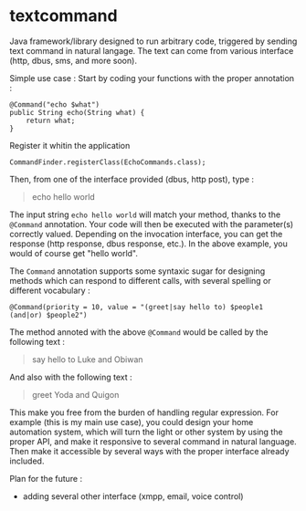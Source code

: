 
# textcommand
Java framework/library designed to run arbitrary code, triggered by sending text command in natural langage. The text can come from various interface (http, dbus, sms, and more soon).

Simple use case :
Start by coding your functions with the proper annotation :

~~~~
@Command("echo $what")
public String echo(String what) {
    return what;
}
~~~~
Register it whitin the application

~~~~
CommandFinder.registerClass(EchoCommands.class);
~~~~

Then, from one of the interface provided (dbus, http post),  type :

> echo hello world

The input string `echo hello world` will match your method, thanks to the `@Command` annotation.
Your code will then be executed with the parameter(s) correctly valued. Depending on the invocation interface, you can get the response (http response, dbus response, etc.). In the above example, you would of course get "hello world".

The `Command` annotation supports some syntaxic sugar for designing methods which can respond to different calls, with several spelling or different vocabulary :

~~~~
@Command(priority = 10, value = "(greet|say hello to) $people1 (and|or) $people2")
~~~~

The method annoted with the above `@Command` would be called by the following text :

> say hello to Luke and Obiwan

And also with the following text :

> greet Yoda and Quigon

This make you free from the burden of handling regular expression.
For example (this is my main use case), you could design your home automation system, which will turn the light or other system by using the proper API, and make it responsive to several command in natural language. Then make it accessible by several ways with the proper interface already included.

Plan for the future :
- adding several other interface (xmpp, email, voice control)
